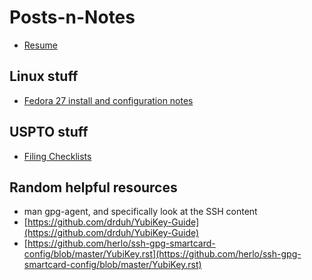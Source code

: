 Posts-n-Notes
===========

* [Resume](resume.md)

## Linux stuff

- [Fedora 27 install and configuration notes](fedora/README.md)

## USPTO stuff

- [Filing Checklists](/USPTO/filing-checklists.md)

## Random helpful resources

- man gpg-agent, and specifically look at the SSH content
- [https://github.com/drduh/YubiKey-Guide](https://github.com/drduh/YubiKey-Guide)
- [https://github.com/herlo/ssh-gpg-smartcard-config/blob/master/YubiKey.rst](https://github.com/herlo/ssh-gpg-smartcard-config/blob/master/YubiKey.rst)
